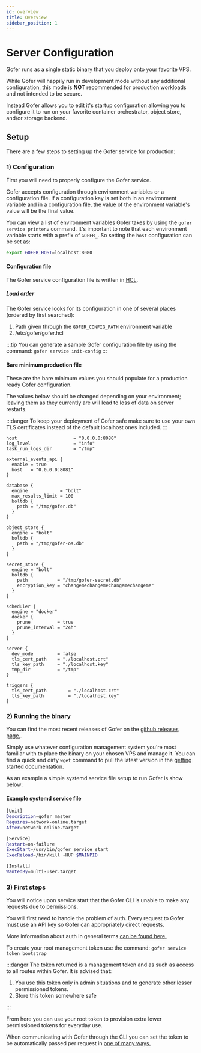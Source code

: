 ```yaml
---
id: overview
title: Overview
sidebar_position: 1
---
```


# Server Configuration

Gofer runs as a single static binary that you deploy onto your favorite VPS.

While Gofer will happily run in development mode without any additional configuration, this mode is **NOT** recommended for production workloads and not intended to be secure.

Instead Gofer allows you to edit it's startup configuration allowing you to configure it to run on your favorite container orchestrator, object store, and/or storage backend.

## Setup

There are a few steps to setting up the Gofer service for production:

### 1) Configuration

First you will need to properly configure the Gofer service.

Gofer accepts configuration through environment variables or a configuration file. If a configuration key is set both in an environment variable and in a configuration file, the value of the environment variable's value will be the final value.

You can view a list of environment variables Gofer takes by using the `gofer service printenv` command. It's important to note that each environment variable starts with a prefix of `GOFER_`. So setting the `host` configuration can be set as:

```bash
export GOFER_HOST=localhost:8080
```

#### Configuration file

The Gofer service configuration file is written in [HCL](https://octopus.com/blog/introduction-to-hcl-and-hcl-tooling).

##### Load order

The Gofer service looks for its configuration in one of several places (ordered by first searched):

1. Path given through the `GOFER_CONFIG_PATH` environment variable
2. /etc/gofer/gofer.hcl

:::tip
You can generate a sample Gofer configuration file by using the command: `gofer service init-config`
:::

#### Bare minimum production file

These are the bare minimum values you should populate for a production ready Gofer configuration.

The values below should be changed depending on your environment; leaving them as they currently are will lead to loss of data on server restarts.

:::danger
To keep your deployment of Gofer safe make sure to use your own TLS certificates instead of the default localhost ones included.
:::

```hcl
host                     = "0.0.0.0:8080"
log_level                = "info"
task_run_logs_dir        = "/tmp"

external_events_api {
  enable = true
  host   = "0.0.0.0:8081"
}

database {
  engine            = "bolt"
  max_results_limit = 100
  boltdb {
    path = "/tmp/gofer.db"
  }
}

object_store {
  engine = "bolt"
  boltdb {
    path = "/tmp/gofer-os.db"
  }
}

secret_store {
  engine = "bolt"
  boltdb {
    path           = "/tmp/gofer-secret.db"
    encryption_key = "changemechangemechangemechangeme"
  }
}

scheduler {
  engine = "docker"
  docker {
    prune          = true
    prune_interval = "24h"
  }
}

server {
  dev_mode         = false
  tls_cert_path    = "./localhost.crt"
  tls_key_path     = "./localhost.key"
  tmp_dir          = "/tmp"
}

triggers {
  tls_cert_path        = "./localhost.crt"
  tls_key_path         = "./localhost.key"
}
```

### 2) Running the binary

You can find the most recent releases of Gofer on the [github releases page.](https://github.com/clintjedwards/gofer/releases).

Simply use whatever configuration management system you're most familiar with to place the binary on your chosen VPS and manage it. You can find a quick and dirty `wget` command to pull the latest version in the [getting started documentation.](../getting-started/installing-gofer.md)

As an example a simple systemd service file setup to run Gofer is show below:

#### Example systemd service file

```bash
[Unit]
Description=gofer master
Requires=network-online.target
After=network-online.target

[Service]
Restart=on-failure
ExecStart=/usr/bin/gofer service start
ExecReload=/bin/kill -HUP $MAINPID

[Install]
WantedBy=multi-user.target
```

### 3) First steps

You will notice upon service start that the Gofer CLI is unable to make any requests due to permissions.

You will first need to handle the problem of auth. Every request to Gofer must use an API key so Gofer can appropriately direct requests.

More information about auth in general terms [can be found here.](auth)

To create your root management token use the command: `gofer service token bootstrap`

:::danger
The token returned is a management token and as such as access to all routes within Gofer. It is advised that:

1. You use this token only in admin situations and to generate other lesser permissioned tokens.
2. Store this token somewhere safe

:::

From here you can use your root token to provision extra lower permissioned tokens for everyday use.

When communicating with Gofer through the CLI you can set the token to be automatically passed per request in [one of many ways.](../cli/configuration)
